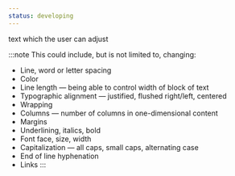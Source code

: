 ```yaml
---
status: developing
---
```


text which the user can adjust

:::note
This could include, but is not limited to, changing:

* Line, word or letter spacing
* Color
* Line length — being able to control width of block of text
* Typographic alignment — justified, flushed right/left, centered
* Wrapping
* Columns — number of columns in one-dimensional content
* Margins
* Underlining, italics, bold
* Font face, size, width
* Capitalization — all caps, small caps, alternating case
* End of line hyphenation
* Links
:::